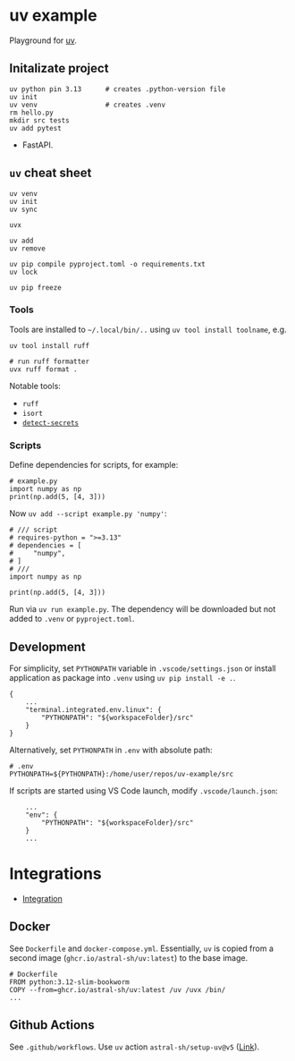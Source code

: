 # uv example

Playground for [uv](https://docs.astral.sh/uv/).

## Initalizate project

```
uv python pin 3.13      # creates .python-version file
uv init
uv venv                 # creates .venv 
rm hello.py
mkdir src tests
uv add pytest
```

- FastAPI.

## `uv` cheat sheet

```
uv venv
uv init 
uv sync

uvx

uv add
uv remove

uv pip compile pyproject.toml -o requirements.txt
uv lock

uv pip freeze
```

### Tools

Tools are installed to `~/.local/bin/..` using `uv tool install toolname`, e.g.

```
uv tool install ruff

# run ruff formatter
uvx ruff format .
```

Notable tools:

* `ruff`
* `isort`
* [`detect-secrets`](https://github.com/Yelp/detect-secrets)

### Scripts

Define dependencies for scripts, for example:

```
# example.py
import numpy as np
print(np.add(5, [4, 3]))
```

Now `uv add --script example.py 'numpy'`:

```
# /// script
# requires-python = ">=3.13"
# dependencies = [
#     "numpy",
# ]
# ///
import numpy as np

print(np.add(5, [4, 3]))
```

Run via `uv run example.py`. The dependency will be downloaded but not added to `.venv` or `pyproject.toml`.

## Development

For simplicity, set `PYTHONPATH` variable in `.vscode/settings.json` or install application as package into `.venv` using `uv pip install -e .`.

```
{
    ...
    "terminal.integrated.env.linux": {
        "PYTHONPATH": "${workspaceFolder}/src"
    }
}
```

Alternatively, set `PYTHONPATH` in `.env` with absolute path:

```
# .env
PYTHONPATH=${PYTHONPATH}:/home/user/repos/uv-example/src
```

If scripts are started using VS Code launch, modify `.vscode/launch.json`:

```
    ...
    "env": {
        "PYTHONPATH": "${workspaceFolder}/src"
    }
    ...
```

# Integrations

- [Integration](https://docs.astral.sh/uv/guides/integration/)

## Docker

See `Dockerfile` and `docker-compose.yml`. Essentially, `uv` is copied from a second image (`ghcr.io/astral-sh/uv:latest`) to the base image.

```
# Dockerfile
FROM python:3.12-slim-bookworm
COPY --from=ghcr.io/astral-sh/uv:latest /uv /uvx /bin/
...
```

## Github Actions

See `.github/workflows`. Use `uv` action `astral-sh/setup-uv@v5` ([Link](https://github.com/astral-sh/setup-uv/tree/v5/)).
